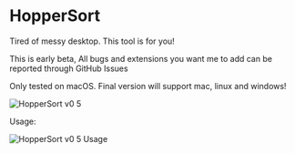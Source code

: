 # HopperSort
Tired of messy desktop. This tool is for you!

This is early beta, All bugs and extensions you want me to add can be reported through GitHub Issues

Only tested on macOS. Final version will support mac, linux and windows!

![HopperSort v0 5](https://github.com/kjutzn/HopperSort/assets/130908680/601a7fd7-4694-4762-bbfb-4800de55cff5)

  Usage:

![HopperSort v0 5 Usage](https://github.com/kjutzn/HopperSort/assets/130908680/6bb63f4a-a68c-4983-a3dc-2819f1f3a948)
